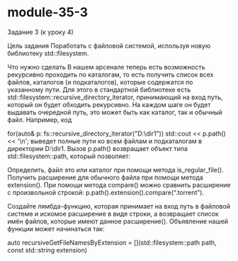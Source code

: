 # module-35-3

Задание 3 (к уроку 4)


Цель задания
Поработать с файловой системой, используя новую библиотеку std::filesystem.



Что нужно сделать
В нашем арсенале теперь есть возможность рекурсивно проходить по каталогам, то есть получить список всех файлов, каталогов (и подкаталогов), которые содержатся по указанному пути. Для этого в стандартной библиотеке есть std::filesystem::recursive_directory_iterator, принимающий на вход путь, который он будет обходить рекурсивно. На каждом шаге он будет выдавать очередной путь, это может быть как каталог, так и обычный файл. Например, код

for(auto& p: fs::recursive_directory_iterator("D:\\dir1"))
        std::cout << p.path() << '\n';
выведет полные пути ко всем файлам и подкаталогам в директории D:\dir1. Вызов p.path() возвращает объект типа std::filesystem::path, который позволяет:

Определить, файл это или каталог при помощи метода is_regular_file().
Получить расширение для обычного файла при помощи метода extension().
При помощи метода compare() можно сравнить расширение с произвольной строкой: p.path().extension().compare(“.torrent”).



  Создайте лямбда-функцию, которая принимает на вход путь в файловой системе и искомое расширение в виде строки, а возвращает список имён файлов, которые имеют данное расширение(). Объявление нашей функции может начинаться так:

auto recursiveGetFileNamesByExtension =
       [](std::filesystem::path path,
          const std::string extension)
